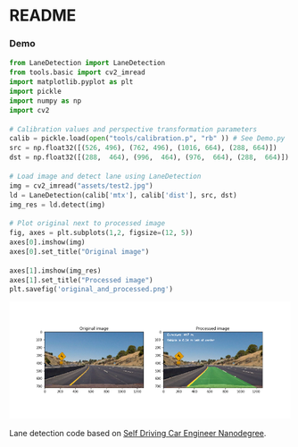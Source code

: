 # README


### Demo

```python
from LaneDetection import LaneDetection
from tools.basic import cv2_imread
import matplotlib.pyplot as plt
import pickle
import numpy as np
import cv2

# Calibration values and perspective transformation parameters
calib = pickle.load(open("tools/calibration.p", "rb" )) # See Demo.py
src = np.float32([(526, 496), (762, 496), (1016, 664), (288, 664)])
dst = np.float32([(288,  464), (996,  464), (976,  664), (288,  664)])

# Load image and detect lane using LaneDetection
img = cv2_imread("assets/test2.jpg")
ld = LaneDetection(calib['mtx'], calib['dist'], src, dst)
img_res = ld.detect(img)

# Plot original next to processed image
fig, axes = plt.subplots(1,2, figsize=(12, 5))
axes[0].imshow(img)
axes[0].set_title("Original image")

axes[1].imshow(img_res)
axes[1].set_title("Processed image")
plt.savefig('original_and_processed.png')
```

![original_and_processed.png](original_and_processed.png)



Lane detection code based on [Self Driving Car Engineer Nanodegree](https://github.com/udacity/CarND-Advanced-Lane-Lines).


